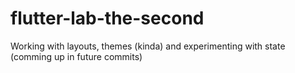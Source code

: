 # flutter-lab-the-second
Working with layouts, themes (kinda) and experimenting with state (comming up in future commits)
